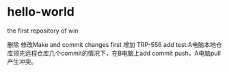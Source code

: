 # hello-world
the first repository of win

删除
修改Make and commit changes first
增加
TRP-556 add
test:A电脑本地仓库领先远程仓库几个commit的情况下，在B电脑上add commit push，A电脑pull产生冲突。
